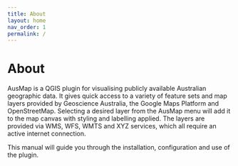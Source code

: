 ```yaml
---
title: About
layout: home
nav_order: 1
permalink: /
---
```


# About

AusMap is a QGIS plugin for visualising publicly available Australian geographic data. It gives quick access to a variety of feature sets and map layers provided by Geoscience Australia, the Google Maps Platform and OpenStreetMap. Selecting a desired layer from the AusMap menu will add it to the map canvas with styling and labelling applied. The layers are provided via WMS, WFS, WMTS and XYZ services, which all require an active internet connection.  

This manual will guide you through the installation, configuration and use of the plugin.
